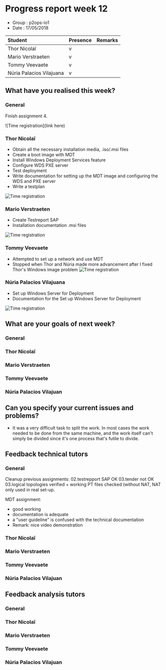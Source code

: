 # Progress report week 12

* Group : p2ops-io1
* Date  : 17/05/2018

| Student  | Presence | Remarks |
| :---     | :---     | :---    |
| Thor Nicolaï |  v       |         |
| Mario Verstraeten |  v       |         |
| Tommy Veevaete |  v       |         |
| Núria Palacios Vilajuana |   v      |         |

## What have you realised this week?

### General
Finish assignment 4.

![Time registration](link here)
### Thor Nicolaï

- Obtain all the necessary installation media, .iso/.msi files
- Create a boot image with MDT
- Install Windows Deployment Services feature
- Configure WDS PXE server
- Test deployment
- Write documentation for setting up the MDT image and configuring the WDS and PXE server 
- Write a testplan

![Time registration](https://i.imgur.com/uFLvZaa.png)
### Mario Verstraeten
- Create Testreport SAP
- Installation documentation .msi files


![Time registration](https://i.gyazo.com/c58e2a15fed1d46542bd3d73aa263a71.png)

### Tommy Veevaete

- Attempted to set up a network and use MDT
- Stopped when Thor and Núria made more advancement after I fixed Thor's Windows image problem 
![Time registration](https://i.imgur.com/0VmQbIE.png)

### Núria Palacios Vilajuana
- Set up Windows Server for Deployment
- Documentation for the Set up Windows Server for Deployment

![Time registration](https://i.imgur.com/cxzuwLX.png)


## What are your goals of next week?

### General


### Thor Nicolaï
### Mario Verstraeten
### Tommy Veevaete
### Núria Palacios Vilajuan

## Can you specify your current issues and problems?

* It was a very difficult task to split the work. In most cases the work needed to be done from the same machine, and the work itself can't simply be divided since it's one process that's futile to divide.

## Feedback technical tutors

### General

Cleanup previous assignments:
02.testrepport SAP OK
03.tender not OK
03.logical topologies verified + working PT files checked (without NAT, NAT only used in real set-up.

MDT assignment:
* good working
* documentation is adequate
* a "user guideline" is confused with the technical documentation
* Remark: nice video demonstration


### Thor Nicolaï
### Mario Verstraeten
### Tommy Veevaete
### Núria Palacios Vilajuan

## Feedback analysis tutors

### General

### Thor Nicolaï
### Mario Verstraeten
### Tommy Veevaete
### Núria Palacios Vilajuan

